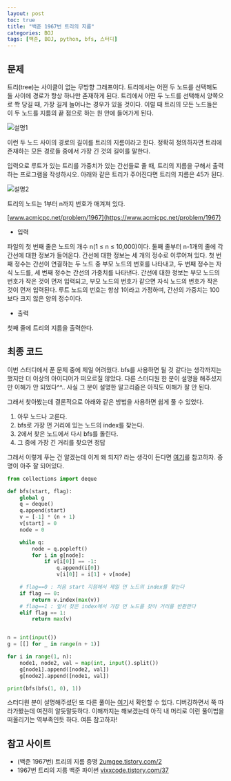 ```yaml
---
layout: post
toc: true
title: "백준 1967번 트리의 지름"
categories: BOJ
tags: [백준, BOJ, python, bfs, 스터디]
---
```


## 문제
트리(tree)는 사이클이 없는 무방향 그래프이다. 트리에서는 어떤 두 노드를 선택해도 둘 사이에 경로가 항상 하나만 존재하게 된다. 트리에서 어떤 두 노드를 선택해서 양쪽으로 쫙 당길 때, 가장 길게 늘어나는 경우가 있을 것이다. 이럴 때 트리의 모든 노드들은 이 두 노드를 지름의 끝 점으로 하는 원 안에 들어가게 된다.

![설명1](https://www.acmicpc.net/JudgeOnline/upload/201007/ttrrtrtr.png)

이런 두 노드 사이의 경로의 길이를 트리의 지름이라고 한다. 정확히 정의하자면 트리에 존재하는 모든 경로들 중에서 가장 긴 것의 길이를 말한다.

입력으로 루트가 있는 트리를 가중치가 있는 간선들로 줄 때, 트리의 지름을 구해서 출력하는 프로그램을 작성하시오. 아래와 같은 트리가 주어진다면 트리의 지름은 45가 된다.

![설명2](https://www.acmicpc.net/JudgeOnline/upload/201007/tttttt.png)

트리의 노드는 1부터 n까지 번호가 매겨져 있다.

[www.acmicpc.net/problem/1967](https://www.acmicpc.net/problem/1967)

* 입력

파일의 첫 번째 줄은 노드의 개수 n(1 ≤ n ≤ 10,000)이다. 둘째 줄부터 n-1개의 줄에 각 간선에 대한 정보가 들어온다. 간선에 대한 정보는 세 개의 정수로 이루어져 있다. 첫 번째 정수는 간선이 연결하는 두 노드 중 부모 노드의 번호를 나타내고, 두 번째 정수는 자식 노드를, 세 번째 정수는 간선의 가중치를 나타낸다. 간선에 대한 정보는 부모 노드의 번호가 작은 것이 먼저 입력되고, 부모 노드의 번호가 같으면 자식 노드의 번호가 작은 것이 먼저 입력된다. 루트 노드의 번호는 항상 1이라고 가정하며, 간선의 가중치는 100보다 크지 않은 양의 정수이다.

* 출력

첫째 줄에 트리의 지름을 출력한다.


## 최종 코드

이번 스터디에서 푼 문제 중에 제일 어려웠다. bfs를 사용하면 될 것 같다는 생각까지는 했지만 더 이상의 아이디어가 떠오르질 않았다. 다른 스터디원 한 분이 설명을 해주셨지만 이해가 안 되었다^^.. 사실 그 분이 설명한 알고리즘은 아직도 이해가 잘 안 된다.

그래서 찾아봤는데 결론적으로 아래와 같은 방법을 사용하면 쉽게 풀 수 있었다.

1. 아무 노드나 고른다.
2. bfs로 가장 먼 거리에 있는 노드의 index를 찾는다.
3. 2에서 찾은 노드에서 다시 bfs를 돌린다.
4. 그 중에 가장 긴 거리를 찾으면 정답

그래서 이렇게 푸는 건 알겠는데 이게 왜 되지? 라는 생각이 든다면 [여기](https://2umgee.tistory.com/2)를 참고하자. 증명이 아주 잘 되어있다.


```python
from collections import deque

def bfs(start, flag):
    global g
    q = deque()
    q.append(start)
    v = [-1] * (n + 1)
    v[start] = 0
    node = 0

    while q:
        node = q.popleft()
        for i in g[node]:
            if v[i[0]] == -1:
                q.append(i[0])
                v[i[0]] = i[1] + v[node]

    # flag==0 : 처음 start 지점에서 제일 먼 노드의 index를 찾는다
    if flag == 0:
        return v.index(max(v))
    # flag==1 : 앞서 찾은 index에서 가장 먼 노드를 찾아 거리를 반환한다
    elif flag == 1:
        return max(v)


n = int(input())
g = [[] for _ in range(n + 1)]

for i in range(1, n):
    node1, node2, val = map(int, input().split())
    g[node1].append([node2, val])
    g[node2].append([node1, val])

print(bfs(bfs(1, 0), 1))
```

스터디원 분이 설명해주셨던 또 다른 풀이는 [여기](https://vixxcode.tistory.com/37)서 확인할 수 있다. 디버깅하면서 쭉 따라가봤는데 여전히 알듯말듯하다. 이해까지는 해보겠는데 아직 내 머리로 이런 풀이법을 떠올리기는 역부족인듯 하다. 여튼 참고하자!


## 참고 사이트

- (백준 1967번) 트리의 지름 증명 [2umgee.tistory.com/2](https://2umgee.tistory.com/2)
- 1967번 트리의 지름 백준 파이썬 [vixxcode.tistory.com/37](https://vixxcode.tistory.com/37)
